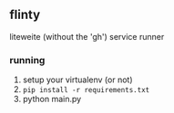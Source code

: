 ## flinty

liteweite (without the 'gh') service runner

### running

1. setup your virtualenv (or not)
2. `pip install -r requirements.txt`
3. python main.py